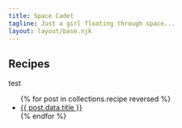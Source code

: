 ```yaml
---
title: Space Cadet
tagline: Just a girl floating through space...
layout: layout/base.njk
---
```


<h2>Recipes</h2>

<p>test</p>
<ul>
{% for post in collections.recipe reversed %}
<li><a href="{{post.url}}">{{ post.data.title }}</a></li>
{% endfor %}
</ul>
